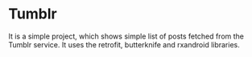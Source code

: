 # Tumblr

It is a simple project, which shows simple list of posts fetched from the Tumblr service. It uses
the retrofit, butterknife and rxandroid libraries.

